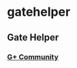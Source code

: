 # gatehelper
Gate Helper
---
### [G+ Community](https://plus.google.com/u/0/communities/114497917590113547916)
